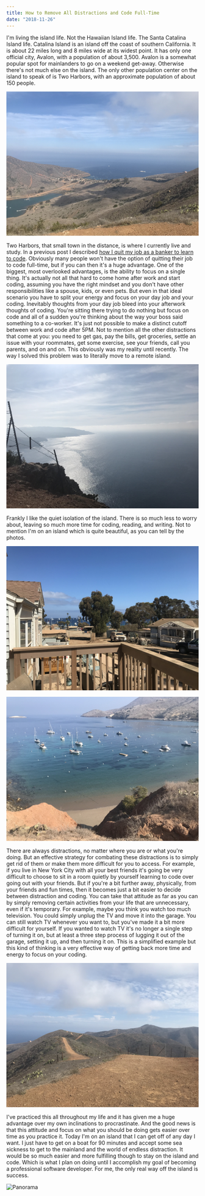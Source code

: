 ```yaml
---
title: How to Remove All Distractions and Code Full-Time
date: "2018-11-26"
---
```


I'm living the island life. Not the Hawaiian Island life. The Santa Catalina Island life. Catalina Island is an island off the coast of southern California. It is about 22 miles long and 8 miles wide at its widest point. It has only one official city, Avalon, with a population of about 3,500. Avalon is a somewhat popular spot for mainlanders to go on a weekend get-away. Otherwise there's not much else on the island. The only other population center on the island to speak of is Two Harbors, with an approximate population of about 150 people.

![The tiny island town](./two-harbors.jpeg)

Two Harbors, that small town in the distance, is where I currently live and study. In a previous post I described [how I quit my job as a banker to learn to code](../how-i-quit-my-job/how-i-quit-my-job.md). Obviously many people won't have the option of quitting their job to code full-time, but if you can then it's a huge advantage. One of the biggest, most overlooked advantages, is the ability to focus on a single thing. It's actually not all that hard to come home after work and start coding, assuming you have the right mindset and you don't have other responsibilities like a spouse, kids, or even pets. But even in that ideal scenario you have to split your energy and focus on your day job and your coding. Inevitably thoughts from your day job bleed into your afterwork thoughts of coding. You're sitting there trying to do nothing but focus on code and all of a sudden you're thinking about the way your boss said something to a co-worker. It's just not possible to make a distinct cutoff between work and code after 5PM. Not to mention all the other distractions that come at you: you need to get gas, pay the bills, get groceries, settle an issue with your roommates, get some exercise, see your friends, call you parents, and on and on. This obviously was my reality until recently. The way I solved this problem was to literally move to a remote island.

![Incredible view](./incredible.jpeg)

Frankly I like the quiet isolation of the island. There is so much less to worry about, leaving so much more time for coding, reading, and writing. Not to mention I'm on an island which is quite beautiful, as you can tell by the photos.

![View from the balcony](./balcony-view.jpeg)

![Clear water](./clear-water.jpeg)

There are always distractions, no matter where you are or what you're doing. But an effective strategy for combating these distractions is to simply get rid of them or make them more difficult for you to access. For example, if you live in New York City with all your best friends it's going be very difficult to choose to sit in a room quietly by yourself learning to code over going out with your friends. But if you're a bit further away, physically, from your friends and fun times, then it becomes just a bit easier to decide between distraction and coding. You can take that attitude as far as you can by simply removing certain activities from your life that are unnecessary, even if it's temporary. For example, maybe you think you watch too much television. You could simply unplug the TV and move it into the garage. You can still watch TV whenever you want to, but you've made it a bit more difficult for yourself. If you wanted to watch TV it's no longer a single step of turning it on, but at least a three step process of lugging it out of the garage, setting it up, and then turning it on. This is a simplified example but this kind of thinking is a very effective way of getting back more time and energy to focus on your coding.

![Trail](./trail.jpeg)

I've practiced this all throughout my life and it has given me a huge advantage over my own inclinations to procrastinate. And the good news is that this attitude and focus on what you should be doing gets easier over time as you practice it. Today I'm on an island that I can get off of any day I want. I just have to get on a boat for 90 minutes and accept some sea sickness to get to the mainland and the world of endless distraction. It would be so much easier and more fulfilling though to stay on the island and code. Which is what I plan on doing until I accomplish my goal of becoming a professional software developer. For me, the only real way off the island is success.

![Panorama](./panorama.jpeg)